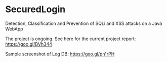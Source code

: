 # SecuredLogin
Detection, Classification and Prevention of SQLi and XSS attacks on a Java WebApp

The project is ongoing. See here for the current project report: https://goo.gl/BVh344

Sample screenshot of Log DB: https://goo.gl/pn1rPH

